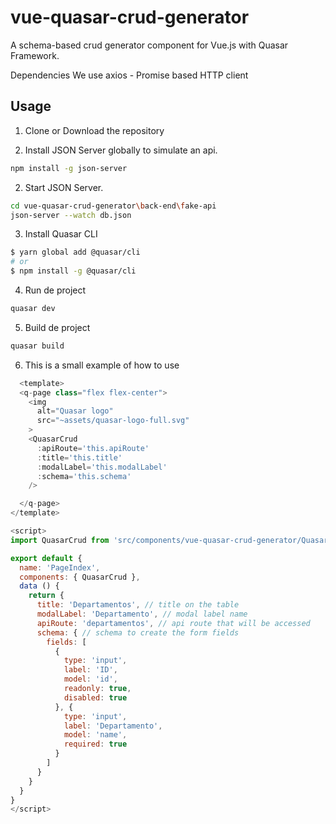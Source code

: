 # vue-quasar-crud-generator
A schema-based crud generator component for Vue.js  with Quasar Framework.

Dependencies
We use axios - Promise based HTTP client

## Usage
1. Clone or Download the repository

2. Install JSON Server globally to simulate an api.

 ```sh
npm install -g json-server
```

2. Start JSON Server.
```sh
cd vue-quasar-crud-generator\back-end\fake-api
json-server --watch db.json
```
3. Install Quasar CLI

```sh
$ yarn global add @quasar/cli
# or
$ npm install -g @quasar/cli
```

4. Run de project
```sh
quasar dev
```
5. Build de project
```sh
quasar build
```

6. This is a small example of how to use

```js
  <template>
  <q-page class="flex flex-center">
    <img
      alt="Quasar logo"
      src="~assets/quasar-logo-full.svg"
    >
    <QuasarCrud
      :apiRoute='this.apiRoute'
      :title='this.title'
      :modalLabel='this.modalLabel'
      :schema='this.schema'
    />

  </q-page>
</template>

<script>
import QuasarCrud from 'src/components/vue-quasar-crud-generator/QuasarCrud'

export default {
  name: 'PageIndex',
  components: { QuasarCrud },
  data () {
    return {
      title: 'Departamentos', // title on the table
      modalLabel: 'Departamento', // modal label name
      apiRoute: 'departamentos', // api route that will be accessed
      schema: { // schema to create the form fields
        fields: [
          {
            type: 'input',
            label: 'ID',
            model: 'id',
            readonly: true,
            disabled: true
          }, {
            type: 'input',
            label: 'Departamento',
            model: 'name',
            required: true
          }
        ]
      }
    }
  }
}
</script>
```


